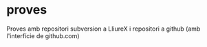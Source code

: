 proves
======

Proves amb repositori subversion a LliureX i repositori a github
(amb l'interfície de github.com)
